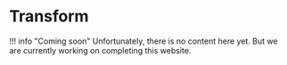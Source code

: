 # Transform

!!! info "Coming soon"
    Unfortunately, there is no content here yet. But we are currently working on completing this website.
